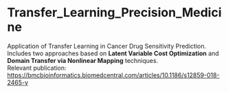 # Transfer_Learning_Precision_Medicine
Application of Transfer Learning in Cancer Drug Sensitivity Prediction. Includes two approaches based on **Latent Variable Cost Optimization** and **Domain Transfer via Nonlinear Mapping** techniques.  
  Relevant publication: https://bmcbioinformatics.biomedcentral.com/articles/10.1186/s12859-018-2465-y
